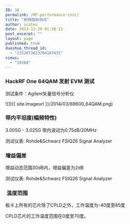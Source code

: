 ```yaml
---
ID: 38
permalink: /RF-performance-test/
title: "射频指标测试"
author: scateu
date: 2013-12-29 01:38:13
post_excerpt: ""
layout: page
published: true
duoshuo_thread_id:
  - "1312073613704167432"
views:
  - "19168"
---
```

<h3>HackRF One 64QAM 发射 EVM 测试</h3>
测试条件：Agilent矢量信号分析仪

![]({{ site.imageurl }}/2014/03/89600_64QAM.png)

<h3>带内平坦度(幅频特性)</h3>
3.005G - 3.025G 带内波动为0.75dB/20MHz

测试仪表: Rohde&amp;Schwarz FSIQ26 Signal Analyzer
<h3>增益偏差</h3>
增益动态范围30dB内，增益偏差为2dB

测试仪表: Rohde&amp;Schwarz FSIQ26 Signal Analyzer
<h3> 温度范围</h3>
板卡上所有的芯片除了CPLD之外，工作温度为-40度至85度

CPLD芯片的工作温度范围在0度至70度。

&nbsp;
